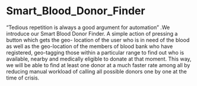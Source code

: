 # Smart_Blood_Donor_Finder
“Tedious repetition is always a good argument for automation” .We introduce our Smart Blood Donor Finder. A simple action of pressing a button which gets the geo- location of the user who is in need of the blood as well as the geo-location of the members of blood bank who have registered, geo-tagging those within a particular range to find out who is available, nearby and medically eligible to donate at that moment. This way, we will be able to find at least one donor at a much faster rate among all by reducing manual workload of calling all possible donors one by one at the time of crisis.
